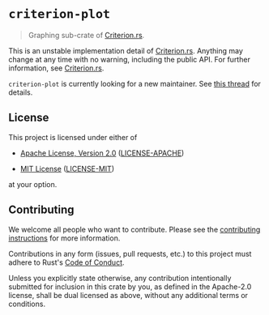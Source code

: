 # `criterion-plot`

> Graphing sub-crate of [Criterion.rs].

This is an unstable implementation detail of [Criterion.rs]. Anything may change
at any time with no warning, including the public API. For further information,
see [Criterion.rs].

`criterion-plot` is currently looking for a new maintainer. See
[this thread](https://users.rust-lang.org/t/call-for-maintainers-criterion-plot/24413) for details.

## License

This project is licensed under either of

* [Apache License, Version 2.0](http://www.apache.org/licenses/LICENSE-2.0)
  ([LICENSE-APACHE](LICENSE-APACHE))

* [MIT License](http://opensource.org/licenses/MIT)
  ([LICENSE-MIT](LICENSE-MIT))

at your option.

## Contributing

We welcome all people who want to contribute.
Please see the [contributing instructions] for more information.

Contributions in any form (issues, pull requests, etc.) to this project
must adhere to Rust's [Code of Conduct].

Unless you explicitly state otherwise, any contribution intentionally submitted
for inclusion in this crate by you, as defined in the Apache-2.0 license, shall
be dual licensed as above, without any additional terms or conditions.

[Code of Conduct]: https://www.rust-lang.org/en-US/conduct.html
[Criterion.rs]: https://github.com/bheisler/criterion.rs
[contributing instructions]: CONTRIBUTING.md
